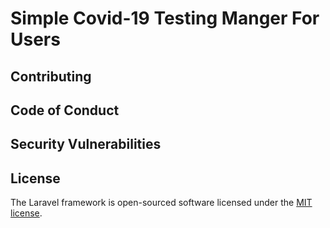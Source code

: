 # Simple Covid-19 Testing Manger For Users

## Contributing

## Code of Conduct

## Security Vulnerabilities


## License

The Laravel framework is open-sourced software licensed under the [MIT license](https://opensource.org/licenses/MIT).
